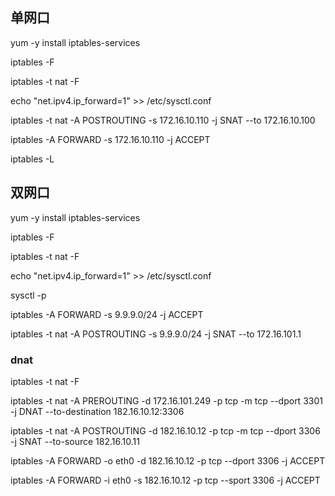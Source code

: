 ## 单网口

yum -y install iptables-services


iptables -F


iptables -t nat -F

 
echo "net.ipv4.ip_forward=1" >> /etc/sysctl.conf



iptables -t nat -A POSTROUTING -s 172.16.10.110   -j SNAT --to 172.16.10.100


iptables -A FORWARD -s 172.16.10.110  -j ACCEPT


iptables -L

## 双网口

yum -y install iptables-services

iptables -F


iptables -t nat -F

 
echo "net.ipv4.ip_forward=1" >> /etc/sysctl.conf

sysctl -p

iptables -A FORWARD -s 9.9.9.0/24 -j ACCEPT

iptables -t nat -A POSTROUTING -s 9.9.9.0/24 -j SNAT --to  172.16.101.1


### dnat

iptables -t nat  -F

iptables -t nat -A PREROUTING -d 172.16.101.249 -p tcp -m tcp --dport 3301 -j DNAT --to-destination 182.16.10.12:3306


iptables -t nat -A POSTROUTING -d 182.16.10.12  -p tcp  -m tcp --dport 3306 -j SNAT --to-source 182.16.10.11


iptables -A FORWARD -o eth0 -d 182.16.10.12  -p tcp --dport 3306 -j ACCEPT


iptables -A FORWARD -i eth0  -s 182.16.10.12 -p tcp --sport 3306 -j ACCEPT


